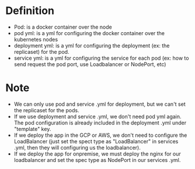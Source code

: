 # Definition
- Pod: is a docker container over the node
- pod yml: is a yml for configuring the docker container over the kubernetes nodes
- deployment yml: is a yml for configuring the deployment (ex: the replicaset) for the pod.
- service yml: is a yml for configuring the service for each pod (ex: how to send request the pod port, use Loadbalancer or NodePort, etc)


# Note
- We can only use pod and service .yml for deployment, but we can't set the replicaset for the pods.
- If we use deployment and service .yml, we don't need pod yml again. The pod configuration is already included in the deployment .yml under "template" key.
- If we deploy the app in the GCP or AWS, we don't need to configure the LoadBalancer (just set the spect type as "LoadBalancer" in services .yml, then they will configuring us the loadbalancer).
- If we deploy the app for onpremise, we must deploy the nginx for our loadbalancer and set the spec type as NodePort in our services .yml.

